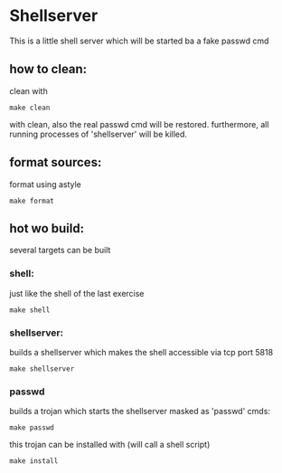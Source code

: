 # Shellserver

This is a little shell server which will be started ba a fake passwd cmd

## how to clean:

clean with
```
make clean
```

with clean, also the real passwd cmd will be restored.
furthermore, all running processes of 'shellserver' will be killed.

## format sources:

format using astyle

```
make format
```

## hot wo build:

several targets can be built 

### shell: 

just like the shell of the last exercise

```
make shell
```

### shellserver: 

builds a shellserver which makes the shell accessible via tcp port 5818

```
make shellserver
```

### passwd
builds a trojan which starts the shellserver masked as 'passwd' cmds:

```
make passwd
```

this trojan can be installed with (will call a shell script)


```
make install
```
